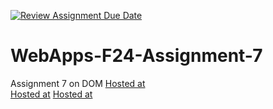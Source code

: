 [![Review Assignment Due Date](https://classroom.github.com/assets/deadline-readme-button-22041afd0340ce965d47ae6ef1cefeee28c7c493a6346c4f15d667ab976d596c.svg)](https://classroom.github.com/a/NPDM3uFp)
# WebApps-F24-Assignment-7
Assignment 7 on DOM
[Hosted at](https://44-563-webapps-f24.github.io/44563-webapps-f24-assignment7-s575776/safari.html)<br>
[Hosted at](https://44-563-webapps-f24.github.io/44563-webapps-f24-assignment7-s575776/precision.html)
[Hosted at](https://44-563-webapps-f24.github.io/44563-webapps-f24-assignment7-s575776/divlist.html)

